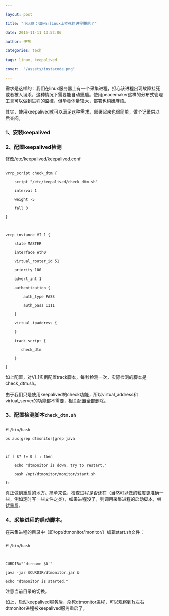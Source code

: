 ---
layout: post
title: "小玩意：如何让linux上挂死的进程重启？"
date: 2015-11-11 13:52:06
author: 伊布
categories: tech
tags: linux, keepalived
cover:  "/assets/instacode.png"
---

需求是这样的：我们在linux服务器上有一个采集进程，担心该进程出现故障挂死或者被人误杀，这种情况下需要能自动重启。使用peacemaker这样的分布式管理工具可以做到进程的监控，但毕竟体量较大，部署也稍嫌麻烦。
其实，使用keepalived就可以满足这种需求，部署起来也很简单，做个记录供以后查阅。

### 1、安装keepalived

### 2、配置keepalived检测
修改/etc/keepalived/keepalived.conf

```
vrrp_script check_dtm {
    script "/etc/keepalived/check_dtm.sh"
    interval 1
    weight -5
    fall 3
}

vrrp_instance VI_1 {
    state MASTER
    interface eth0
    virtual_router_id 51
    priority 100
    advert_int 1
    authentication {
        auth_type PASS
        auth_pass 1111
    }
    virtual_ipaddress {
    }
    track_script {
       check_dtm
    }
}
```

如上配置，对VI_1实例配置track脚本，每秒检测一次，实际检测的脚本是check_dtm.sh。
由于我们只是使用keepalived的check功能，所以virtual_address和virtual_server的功能都不需要，相关配置全部删除。

### 3、配置检测脚本`check_dtm.sh`
```
#!/bin/bash
ps aux|grep dtmonitor|grep java

if [ $? != 0 ] ; then
    echo "dtmonitor is down, try to restart."
    bash /opt/dtmonitor/monitor/start.sh
fi
```

真正做到重启的地方。简单来说，检查进程是否还在（当然可以做的粒度更准确一些，例如定时写一些文件之类），如果进程没了，则调用采集进程的启动脚本，尝试重启。

### 4、采集进程的启动脚本。
在采集进程的目录中（即/opt/dtmonitor/monitor/）编辑start.sh文件：

```
#!/bin/bash

CURDIR="`dirname $0`"
java -jar $CURDIR/dtmonitor.jar &
echo "dtmonitor is started."
```

注意当前目录的切换。

如上，启动keepalived服务后，杀死dtmonitor进程，可以观察到1s左右dtmonitor进程被keepalived服务重启了。







